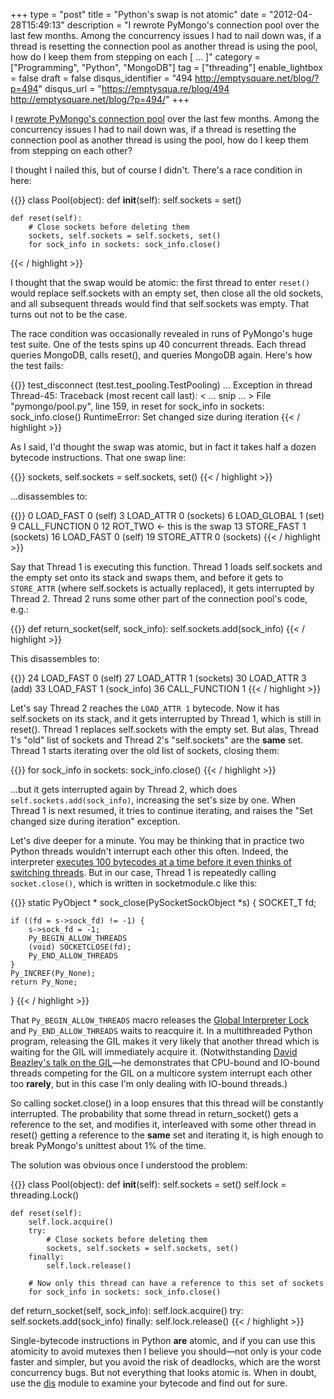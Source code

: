 +++
type = "post"
title = "Python's swap is not atomic"
date = "2012-04-28T15:49:13"
description = "I rewrote PyMongo's connection pool over the last few months. Among the concurrency issues I had to nail down was, if a thread is resetting the connection pool as another thread is using the pool, how do I keep them from stepping on each [ ... ]"
category = ["Programming", "Python", "MongoDB"]
tag = ["threading"]
enable_lightbox = false
draft = false
disqus_identifier = "494 http://emptysquare.net/blog/?p=494"
disqus_url = "https://emptysqua.re/blog/494 http://emptysquare.net/blog/?p=494/"
+++

<p>I <a href="/requests-in-python-and-mongodb/">rewrote PyMongo's connection
pool</a> over the last few months.
Among the concurrency issues I had to nail down was, if a thread is
resetting the connection pool as another thread is using the pool, how
do I keep them from stepping on each other?</p>
<p>I thought I nailed this, but of course I didn't. There's a race
condition in here:</p>

{{<highlight python3>}}
class Pool(object):
    def __init__(self):
        self.sockets = set()

    def reset(self):
        # Close sockets before deleting them
        sockets, self.sockets = self.sockets, set()
        for sock_info in sockets: sock_info.close()
{{< / highlight >}}

<p>I thought that the swap would be atomic: the first thread to enter
<code>reset()</code> would replace self.sockets with an empty set, then close all
the old sockets, and all subsequent threads would find that self.sockets
was empty. That turns out not to be the case.</p>
<p>The race condition was occasionally revealed in runs of PyMongo's huge
test suite. One of the tests spins up 40 concurrent threads. Each thread
queries MongoDB, calls reset(), and queries MongoDB again. Here's how
the test fails:</p>

{{<highlight plain>}}
test_disconnect (test.test_pooling.TestPooling) ... Exception in thread Thread-45:
Traceback (most recent call last):
 < ... snip ... >
 File "pymongo/pool.py", line 159, in reset
   for sock_info in sockets: sock_info.close()
RuntimeError: Set changed size during iteration
{{< / highlight >}}

<p>As I said, I'd thought the swap was atomic, but in fact it takes half a
dozen bytecode instructions. That one swap line:</p>

{{<highlight plain>}}
sockets, self.sockets = self.sockets, set()
{{< / highlight >}}

<p>...disassembles to:</p>

{{<highlight python3>}}
            0 LOAD_FAST                0 (self)
            3 LOAD_ATTR                0 (sockets)
            6 LOAD_GLOBAL              1 (set)
            9 CALL_FUNCTION            0
           12 ROT_TWO          <- this is the swap
           13 STORE_FAST               1 (sockets)
           16 LOAD_FAST                0 (self)
           19 STORE_ATTR               0 (sockets)
{{< / highlight >}}

<p>Say that Thread 1 is executing this function. Thread 1 loads
self.sockets and the empty set onto its stack and swaps them, and before
it gets to <code>STORE_ATTR</code> (where self.sockets is actually replaced), it
gets interrupted by Thread 2. Thread 2 runs some other part of the
connection pool's code, e.g.:</p>

{{<highlight python3>}}
def return_socket(self, sock_info):
    self.sockets.add(sock_info)
{{< / highlight >}}

<p>This disassembles to:</p>

{{<highlight python3>}}
           24 LOAD_FAST                0 (self)
           27 LOAD_ATTR                1 (sockets)
           30 LOAD_ATTR                3 (add)
           33 LOAD_FAST                1 (sock_info)
           36 CALL_FUNCTION            1
{{< / highlight >}}

<p>Let's say Thread 2 reaches the <code>LOAD_ATTR 1</code> bytecode. Now it has
self.sockets on its stack, and it gets interrupted by Thread 1, which is
still in reset(). Thread 1 replaces self.sockets with the empty set. But
alas, Thread 1's "old" list of sockets and Thread 2's "self.sockets" are
the <strong>same</strong> set. Thread 1 starts iterating over the old list of
sockets, closing them:</p>

{{<highlight python3>}}
for sock_info in sockets: sock_info.close()
{{< / highlight >}}

<p>...but it gets interrupted again by Thread 2, which does
<code>self.sockets.add(sock_info)</code>, increasing the set's size by one. When
Thread 1 is next resumed, it tries to continue iterating, and raises the
"Set changed size during iteration" exception.</p>
<p>Let's dive deeper for a minute. You may be thinking that in practice two
Python threads wouldn't interrupt each other this often. Indeed, the
interpreter <a href="http://docs.python.org/library/sys.html#sys.setcheckinterval">executes 100 bytecodes at a time before it even thinks of
switching
threads</a>.
But in our case, Thread 1 is repeatedly calling <code>socket.close()</code>, which
is written in socketmodule.c like this:</p>

{{<highlight c>}}
static PyObject * sock_close(PySocketSockObject *s) {
    SOCKET_T fd;

    if ((fd = s->sock_fd) != -1) {
        s->sock_fd = -1;
        Py_BEGIN_ALLOW_THREADS
        (void) SOCKETCLOSE(fd);
        Py_END_ALLOW_THREADS
    }
    Py_INCREF(Py_None);
    return Py_None;
}
{{< / highlight >}}

<p>That <code>Py_BEGIN_ALLOW_THREADS</code> macro releases the <a href="http://wiki.python.org/moin/GlobalInterpreterLock">Global Interpreter
Lock</a> and
<code>Py_END_ALLOW_THREADS</code> waits to reacquire it. In a multithreaded Python
program, releasing the GIL makes it very likely that another thread
which is waiting for the GIL will immediately acquire it.
(Notwithstanding <a href="http://pyvideo.org/video/588/mindblowing-python-gil">David Beazley's talk on the
GIL</a>—he
demonstrates that CPU-bound and IO-bound threads competing for the GIL
on a multicore system interrupt each other too <strong>rarely</strong>, but in this
case I'm only dealing with IO-bound threads.)</p>
<p>So calling socket.close() in a loop ensures that this thread will be
constantly interrupted. The probability that some thread in
return_socket() gets a reference to the set, and modifies it,
interleaved with some other thread in reset() getting a reference to the
<strong>same</strong> set and iterating it, is high enough to break PyMongo's
unittest about 1% of the time.</p>
<p>The solution was obvious once I understood the problem:</p>

{{<highlight python3>}}
class Pool(object):
    def __init__(self):
        self.sockets = set()
        self.lock = threading.Lock()

    def reset(self):
        self.lock.acquire()
        try:
            # Close sockets before deleting them
            sockets, self.sockets = self.sockets, set()
        finally:
            self.lock.release()

        # Now only this thread can have a reference to this set of sockets
        for sock_info in sockets: sock_info.close()

   def return_socket(self, sock_info):
        self.lock.acquire()
        try:
            self.sockets.add(sock_info)
        finally:
            self.lock.release()
{{< / highlight >}}

<p>Single-bytecode instructions in Python <strong>are</strong> atomic, and if you can
use this atomicity to avoid mutexes then I believe you should—not only
is your code faster and simpler, but you avoid the risk of deadlocks,
which are the worst concurrency bugs. But not everything that looks
atomic is. When in doubt, use the
<a href="http://docs.python.org/py3k/library/dis.html">dis</a> module to examine
your bytecode and find out for sure.</p>
